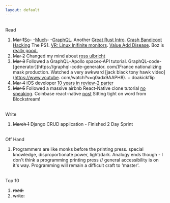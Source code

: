 ```yaml
---
layout: default
---
```



<br>Read

1. ~~Mar 1~~[So](https://reactjs.org/blog/2015/05/01/graphql-introduction.html)-  -[Much](https://36-concepts-graphql.netlify.com/)-  -[GraphQL](https://courses.edx.org/courses/course-v1:LinuxFoundationX+LFS141x+3T2019/course/). Another [Great Rust Intro](https://fasterthanli.me/blog/2020/a-half-hour-to-learn-rust/). [Crash Bandicoot Hacking](https://www.youtube.com/watch?v=izxXGuVL21o) The PS1. [VR: Linux Inifinite monitors](https://github.com/SimulaVR/Simula). [Value Add Disease](https://boz.com/articles/vad). Boz is [really good.](https://boz.com/articles/short-memory)
1. ~~Mar 2~~ Changed my mind about [ross ulbricht](https://www.youtube.com/watch?v=GpMP6Nh3FvU)
1. ~~Mar 3~~ Followed a GraphQL+Apollo spacex-API tutorial. GraphQL-code-[generator](https://graphql-code-generator.
com/)France nationalizing mask production. Watched a very awkward [jack black tony hawk video](https://www.youtube.
com/watch?v=q0adx9AAPH8). + doakickflip
1. ~~Mar 4~~ iOS developer [10 years in review-2 parter](https://ashfurrow.com/blog/5-years-of-ios/)
1. ~~Mar 5~~ Followed a massive airbnb React-Native clone tutorial [no speaking](https://www.youtube.com/watch?v=qJgPT_kJzog&list=PLOg2mrFoc1TuKfcp4Ll-h2AFzSmujppnZ&index=14). Coinbase react-native [post](https://blog.coinbase.com/onboarding-thousands-of-users-with-react-native-361219066df4) Sitting tight on word from Blockstream!


<br>Write

1. ~~March 1~~ Django CRUD application - Finished 2 Day Sprint


<br>Off Hand

1. Programmers are like monks before the printing press. special knowledge, disproportionate power, light/dark. Analogy ends though - I don't think a programming printing press // general accessibility is on it's way. Programming will remain a difficult craft to 'master'.

<br>Top 10

1. ~~read:~~
2. ~~write:~~
